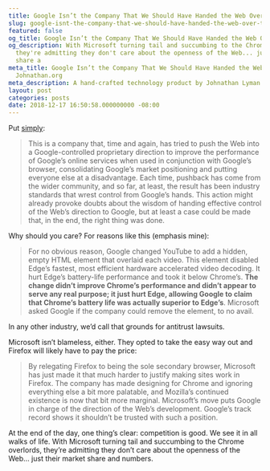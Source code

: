 ```yaml
---
title: Google Isn’t the Company That We Should Have Handed the Web Over to
slug: google-isnt-the-company-that-we-should-have-handed-the-web-over-to
featured: false
og_title: Google Isn’t the Company That We Should Have Handed the Web Over to – Johnathan.org
og_description: With Microsoft turning tail and succumbing to the Chrome overlords,
  they're admitting they don't care about the openness of the Web... just their market
  share a
meta_title: Google Isn’t the Company That We Should Have Handed the Web Over to –
  Johnathan.org
meta_description: A hand-crafted technology product by Johnathan Lyman
layout: post
categories: posts
date: 2018-12-17 16:50:58.000000000 -08:00
---
```


Put [simply](https://arstechnica.com/gadgets/2018/12/the-web-now-belongs-to-google-and-that-should-worry-us-all/):

> This is a company that, time and again, has tried to push the Web into a Google-controlled proprietary direction to improve the performance of Google’s online services when used in conjunction with Google’s browser, consolidating Google’s market positioning and putting everyone else at a disadvantage. Each time, pushback has come from the wider community, and so far, at least, the result has been industry standards that wrest control from Google’s hands. This action might already provoke doubts about the wisdom of handing effective control of the Web’s direction to Google, but at least a case could be made that, in the end, the right thing was done.

Why should you care? For reasons like this (emphasis mine):

> For no obvious reason, Google changed YouTube to add a hidden, empty HTML element that overlaid each video. This element disabled Edge’s fastest, most efficient hardware accelerated video decoding. It hurt Edge’s battery-life performance and took it below Chrome’s. **The change didn’t improve Chrome’s performance and didn’t appear to serve any real purpose; it just hurt Edge, allowing Google to claim that Chrome’s battery life was actually superior to Edge’s**. Microsoft asked Google if the company could remove the element, to no avail.

In any other industry, we’d call that grounds for antitrust lawsuits.

Microsoft isn’t blameless, either. They opted to take the easy way out and Firefox will likely have to pay the price:

> By relegating Firefox to being the sole secondary browser, Microsoft has just made it that much harder to justify making sites work in Firefox. The company has made designing for Chrome and ignoring everything else a bit more palatable, and Mozilla’s continued existence is now that bit more marginal. Microsoft’s move puts Google in charge of the direction of the Web’s development. Google’s track record shows it shouldn’t be trusted with such a position.

At the end of the day, one thing’s clear: competition is good. We see it in all walks of life. With Microsoft turning tail and succumbing to the Chrome overlords, they’re admitting they don’t care about the openness of the Web… just their market share and numbers.

